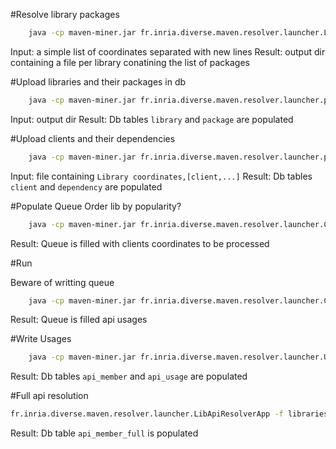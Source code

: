 #Resolve library packages

```bash
	java -cp maven-miner.jar fr.inria.diverse.maven.resolver.launcher.LibResolverApp libraries.list
```

Input: a simple list of coordinates separated with new lines
Result: output dir containing a file per library conatining the list of packages

#Upload libraries and their packages in db

```bash
	java -cp maven-miner.jar fr.inria.diverse.maven.resolver.launcher.populate.LibraryPackages
```

Input: output dir
Result: Db tables `library` and `package` are populated

#Upload clients and their dependencies

```bash
	java -cp maven-miner.jar fr.inria.diverse.maven.resolver.launcher.populate.ClientDependencies library-clients.list
```

Input: file containing `Library coordinates,[client,...]`
Result: Db tables `client` and `dependency` are populated

#Populate Queue
Order lib by popularity?

```bash
	java -cp maven-miner.jar fr.inria.diverse.maven.resolver.launcher.ClientResolverApp -f -d mariadb.properties -q qhost:port -u quser:password
```

Result: Queue is filled with clients coordinates to be processed

#Run

Beware of writting queue

```bash
	java -cp maven-miner.jar fr.inria.diverse.maven.resolver.launcher.ClientResolverApp -d mariadb.properties -q qhost:port -u quser:password
```

Result: Queue is filled api usages

#Write Usages

```bash
	java -cp maven-miner.jar fr.inria.diverse.maven.resolver.launcher.UsageResolverApp  -d mariadb.properties -q qhost:port -u quser:password -s batch-size
```

Result: Db tables `api_member` and `api_usage` are populated

#Full api resolution

```bash
fr.inria.diverse.maven.resolver.launcher.LibApiResolverApp -f libraries.list
```
Result: Db table `api_member_full` is populated







